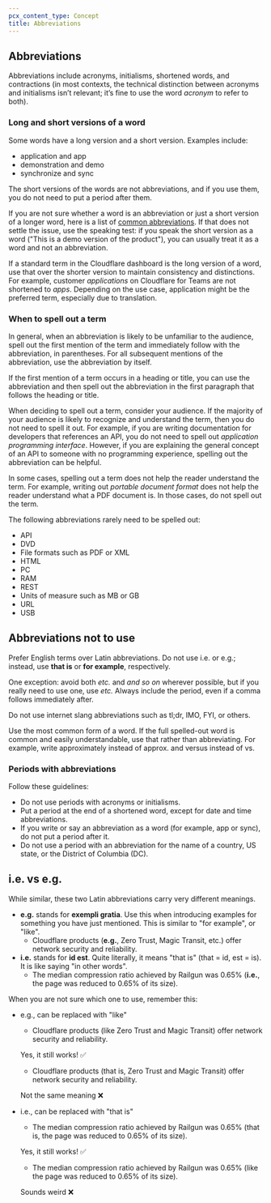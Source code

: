 ```yaml
---
pcx_content_type: Concept
title: Abbreviations
---
```


## Abbreviations

Abbreviations include acronyms, initialisms, shortened words, and contractions (in most contexts, the technical distinction between acronyms and initialisms isn’t relevant; it’s fine to use the word *acronym* to refer to both).

### Long and short versions of a word

Some words have a long version and a short version. Examples include:

+ application and app
+ demonstration and demo
+ synchronize and sync

The short versions of the words are not abbreviations, and if you use them, you do not need to put a period after them.

If you are not sure whether a word is an abbreviation or just a short version of a longer word, here is a list of [common abbreviations](https://abbreviations.yourdictionary.com/articles/list-of-commonly-used-abbreviations.html). If that does not settle the issue, use the speaking test: if you speak the short version as a word ("This is a demo version of the product"), you can usually treat it as a word and not an abbreviation.

If a standard term in the Cloudflare dashboard is the long version of a word, use that over the shorter version to maintain consistency and distinctions. For example, customer *applications* on Cloudflare for Teams are not shortened to *apps*. Depending on the use case, application might be the preferred term, especially due to translation.

### When to spell out a term

In general, when an abbreviation is likely to be unfamiliar to the audience, spell out the first mention of the term and immediately follow with the abbreviation, in parentheses. For all subsequent mentions of the abbreviation, use the abbreviation by itself.

If the first mention of a term occurs in a heading or title, you can use the abbreviation and then spell out the abbreviation in the first paragraph that follows the heading or title.

When deciding to spell out a term, consider your audience. If the majority of your audience is likely to recognize and understand the term, then you do not need to spell it out. For example, if you are writing documentation for developers that references an API, you do not need to spell out *application programming interface*. However, if you are explaining the general concept of an API to someone with no programming experience, spelling out the abbreviation can be helpful.

In some cases, spelling out a term does not help the reader understand the term. For example, writing out *portable document format* does not help the reader understand what a PDF document is. In those cases, do not spell out the term.

The following abbreviations rarely need to be spelled out:

+ API
+ DVD
+ File formats such as PDF or XML
+ HTML
+ PC
+ RAM
+ REST
+ Units of measure such as MB or GB
+ URL
+ USB

## Abbreviations not to use 

Prefer English terms over Latin abbreviations. Do not use i.e. or e.g.; instead, use **that is** or **for example**, respectively.

One exception: avoid both *etc.* and *and so on* wherever possible, but if you really need to use one, use *etc.* Always include the period, even if a comma follows immediately after.

Do not use internet slang abbreviations such as tl;dr, IMO, FYI, or others.

Use the most common form of a word. If the full spelled-out word is common and easily understandable, use that rather than abbreviating. For example, write approximately instead of approx. and versus instead of vs.

### Periods with abbreviations

Follow these guidelines:

+ Do not use periods with acronyms or initialisms.
+ Put a period at the end of a shortened word, except for date and time abbreviations.
+ If you write or say an abbreviation as a word (for example, app or sync), do not put a period after it.
+ Do not use a period with an abbreviation for the name of a country, US state, or the District of Columbia (DC).

## i.e. vs e.g.
While similar, these two Latin abbreviations carry very different meanings. 

+ **e.g.** stands for **exempli gratia**.
    Use this when introducing examples for something you have just mentioned. This is similar to "for example", or "like".
    + Cloudflare products (**e.g.**, Zero Trust, Magic Transit, etc.) offer network security and reliability.
+ **i.e.** stands for **id est**.
    Quite literally, it means "that is" (that = id, est = is). It is like saying "in other words".
    + The median compression ratio achieved by Railgun was 0.65% (**i.e.**, the page was reduced to 0.65% of its size).

When you are not sure which one to use, remember this:

+ e.g., can be replaced with "like"
    + Cloudflare products (like Zero Trust and Magic Transit) offer network security and reliability.
    
    Yes, it still works! ✅
    + Cloudflare products (that is, Zero Trust and Magic Transit) offer network security and reliability.
    
    Not the same meaning ❌
+ i.e., can be replaced with "that is"
    + The median compression ratio achieved by Railgun was 0.65% (that is, the page was reduced to 0.65% of its size).
    
    Yes, it still works! ✅
    + The median compression ratio achieved by Railgun was 0.65% (like the page was reduced to 0.65% of its size).
    
    Sounds weird ❌
